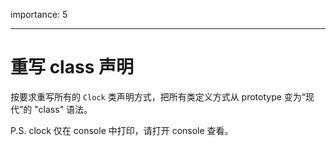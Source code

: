 importance: 5

---

# 重写 class 声明

按要求重写所有的 `Clock` 类声明方式，把所有类定义方式从 prototype 变为“现代”的 "class" 语法。

P.S. clock 仅在 console 中打印，请打开 console 查看。
